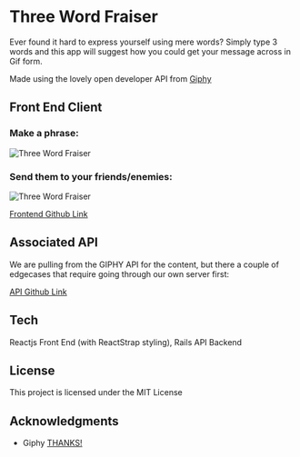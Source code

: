 # Three Word Fraiser
Ever found it hard to express yourself using mere words?
 Simply type 3 words and this app will suggest how you could get your message across in Gif form.

Made using the lovely open developer API from [Giphy](https://giphy.com/)

## Front End Client

### Make a phrase:

![Three Word Fraiser](https://image.ibb.co/eXAx0F/Screen_Shot_2017_07_13_at_09_25_56.png)

### Send them to your friends/enemies:

![Three Word Fraiser](http://preview.ibb.co/meZmSk/Screen_Shot_2017_06_27_at_11_40_26.png)

[Frontend Github Link](https://github.com/jonathanandrewsuk/twf-front)

## Associated API

We are pulling from the GIPHY API for the content, but there a couple of edgecases that require going through our own server first:


[API Github Link](https://github.com/twf-back)

## Tech

Reactjs Front End (with ReactStrap styling), Rails API Backend

## License

This project is licensed under the MIT License

## Acknowledgments

* Giphy [THANKS!](https://giphy.com/gifs/mailchimp-thanks-applause-26BGM86XngBjKOqXu)
